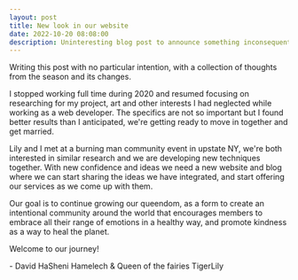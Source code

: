 ```yaml
---
layout: post
title: New look in our website
date: 2022-10-20 08:08:00
description: Uninteresting blog post to announce something inconsequential
---
```


Writing this post with no particular intention, with a collection of thoughts from the season and its changes.

I stopped working full time during 2020 and resumed focusing on researching for my project, art and other interests I had neglected while working as a web developer. The specifics are not so important but I found better results than I anticipated, we're getting ready to move in together and get married.

Lily and I met at a burning man community event in upstate NY, we're both interested in similar research and we are developing new techniques together. With new confidence and ideas we need a new website and blog where we can start sharing the ideas we have integrated, and start offering our services as we come up with them.

Our goal is to continue growing our queendom, as a form to create an intentional community around the world that encourages members to embrace all their range of emotions in a healthy way, and promote kindness as a way to heal the planet.

Welcome to our journey!

\- David HaSheni Hamelech & Queen of the fairies TigerLily

